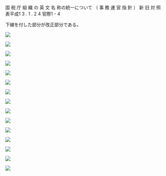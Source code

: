 国 税 庁 組 織 の 英 文 名 称の統一について （ 事 務 運 営 指 針 ） 新 旧 対 照 表平成1 3 . 1 . 2 4 官際1 - 4

下線を付した部分が改正部分である。

![](https://www.nta.go.jp/tmp/d3450391-e0f5-440b-9c0c-e81a23fdd351/images/0103a0c469fcf0a920a7d12f3cc9cdcb73689daffa3c705a841858f5278fc954.jpg)

![](https://www.nta.go.jp/tmp/d3450391-e0f5-440b-9c0c-e81a23fdd351/images/45cef4c11c2813fb6829384a72d5841e29653cdb2515b301cccc4fff6d02bcb6.jpg)

![](https://www.nta.go.jp/tmp/d3450391-e0f5-440b-9c0c-e81a23fdd351/images/a2adf5990514a8b7d613b8a149742ae70380c839b26b04b0a12455b08230881d.jpg)

![](https://www.nta.go.jp/tmp/d3450391-e0f5-440b-9c0c-e81a23fdd351/images/f4c34fe86d87a1f3d269c86dcdeb35dd8207b3e7f0daaeef805d16ddba4b3c58.jpg)

![](https://www.nta.go.jp/tmp/d3450391-e0f5-440b-9c0c-e81a23fdd351/images/8d8e4560486d2743a1cc5be251dc0c6236ba48ace1200b54b89157946577efe7.jpg)

![](https://www.nta.go.jp/tmp/d3450391-e0f5-440b-9c0c-e81a23fdd351/images/5e74c5eca1ae34983a96e71b166680ce9e48974f1c652d518dbad6cfbc348ec6.jpg)

![](https://www.nta.go.jp/tmp/d3450391-e0f5-440b-9c0c-e81a23fdd351/images/a1254e244b6753c23cfe3bab575f8f1f4bcf74ab2012548c5fab7d01aec6e7d3.jpg)

![](https://www.nta.go.jp/tmp/d3450391-e0f5-440b-9c0c-e81a23fdd351/images/45e7bf33a78b1a5d1c470b3739fefc94781c70286551ed2f1a440ee95932f4c3.jpg)

![](https://www.nta.go.jp/tmp/d3450391-e0f5-440b-9c0c-e81a23fdd351/images/a67dbce16f43d1025c773e03a6b32fe2bf30ec5217be5f06809899ce3dbcf7a2.jpg)

![](https://www.nta.go.jp/tmp/d3450391-e0f5-440b-9c0c-e81a23fdd351/images/43d56ad84dd35d7f689e6b6b944ee2444c98aac7a99b347c2e1d36badf83f0d1.jpg)

![](https://www.nta.go.jp/tmp/d3450391-e0f5-440b-9c0c-e81a23fdd351/images/d966b08aaea11dd405a6eee7a51e6d540985fa76ec21499ef666ed8e9f3c163e.jpg)

![](https://www.nta.go.jp/tmp/d3450391-e0f5-440b-9c0c-e81a23fdd351/images/9467c0de1a91f0d3c6978869eaccf83042b0d1a9634cd929306f25e778b0c537.jpg)

![](https://www.nta.go.jp/tmp/d3450391-e0f5-440b-9c0c-e81a23fdd351/images/9a1e94137aa19dfce3dc558cbe5b5da28705efd61b7e426f419b1eada1f97db6.jpg)

![](https://www.nta.go.jp/tmp/d3450391-e0f5-440b-9c0c-e81a23fdd351/images/340d6f0fa91cc033ad60de6d4f2bd5ad71878ac407f3f0ea42ebcd9ce056c8ef.jpg)

![](https://www.nta.go.jp/tmp/d3450391-e0f5-440b-9c0c-e81a23fdd351/images/1fbab39fb7a437f578a726b978c3e3c0e8a37c2f76d19b0a68e8df4eb3677f41.jpg)